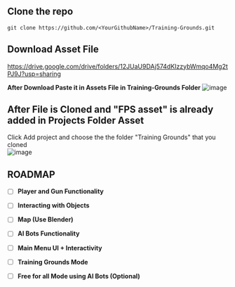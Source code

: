 ## Clone the repo
``git clone https://github.com/<YourGithubName>/Training-Grounds.git``

## Download Asset File
https://drive.google.com/drive/folders/12JUaU9DAj574dKIzzybWmqo4Mg2tPJ9J?usp=sharing

**After Download Paste it in Assets File in Training-Grounds Folder**
![image](https://github.com/user-attachments/assets/cce5655a-f80a-438c-8af4-622047513e7c)
<br/>
## After File is Cloned and "FPS asset" is already added in Projects Folder Asset
Click Add project and choose the the folder "Training Grounds" that you cloned
<br/>
![image](https://github.com/user-attachments/assets/2ceb9973-4de0-4020-9b43-efe025c71910)


## ROADMAP
- [ ] **Player and Gun Functionality**
- [ ] **Interacting with Objects**
- [ ] **Map (Use Blender)**
- [ ] **AI Bots Functionality**
- [ ] **Main Menu UI + Interactivity**
- [ ] **Training Grounds Mode**
- [ ] **Free for all Mode using AI Bots (Optional)** 

